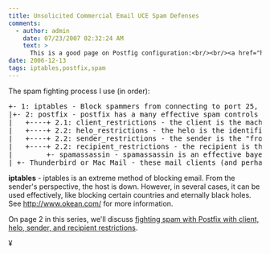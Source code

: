 ```yaml
---
title: Unsolicited Commercial Email UCE Spam Defenses
comments:
  - author: admin
    date: 07/23/2007 02:32:24 AM
    text: >
      This is a good page on Postfig configuration:<br/><br/><a href="http://www.pantz.org/email/postfix/postfixconfigfiles.shtml" rel="nofollow">http://www.pantz.org/email/postfix/postfixconfigfiles.shtml</a><br/><br/>and this looks cool too:<br/><a href="http://k2net.hakuba.jp/targrey/index.en.html" rel="nofollow">http://k2net.hakuba.jp/targrey/index.en.html</a>
date: 2006-12-13
tags: iptables,postfix,spam
---
```

The spam fighting process I use (in order):

<pre>
+- 1: iptables - Block spammers from connecting to port 25, consider logging their attempts.
|+- 2: postfix - postfix has a many effective spam controls and plugins
|   +----+ 2.1: client_restrictions - the client is the machine connecting to your smtp server
|   +----+ 2.2: helo_restrictions - the helo is the identification that machine provides
|   +----+ 2.2: sender_restrictions - the sender is the "from" address
|   +----+ 2.2: recipient_restrictions - the recipient is the "to" address
|        +- spamassassin - spamassassin is an effective bayesian and rules-based filter to identify spam
| +- Thunderbird or Mac Mail - these mail clients (and perhaps others) use training to identify and separate spam
</pre>

<b>iptables</b> - iptables is an extreme method of blocking email. From the sender's perspective, the host is down. However, in several cases, it can be used effectively, like blocking certain countries and eternally black holes. See <a href="http://www.okean.com/">http://www.okean.com/</a> for more information.

On page 2 in this series, we'll discuss <a href="http://www.docunext.com/2006/12/defending-against-unsolicited-commercial-email-uce-also-known-as-spam-page-2-postfix/" rel="next">fighting spam with Postfix with client, helo, sender, and recipient restrictions</a>.

¥

